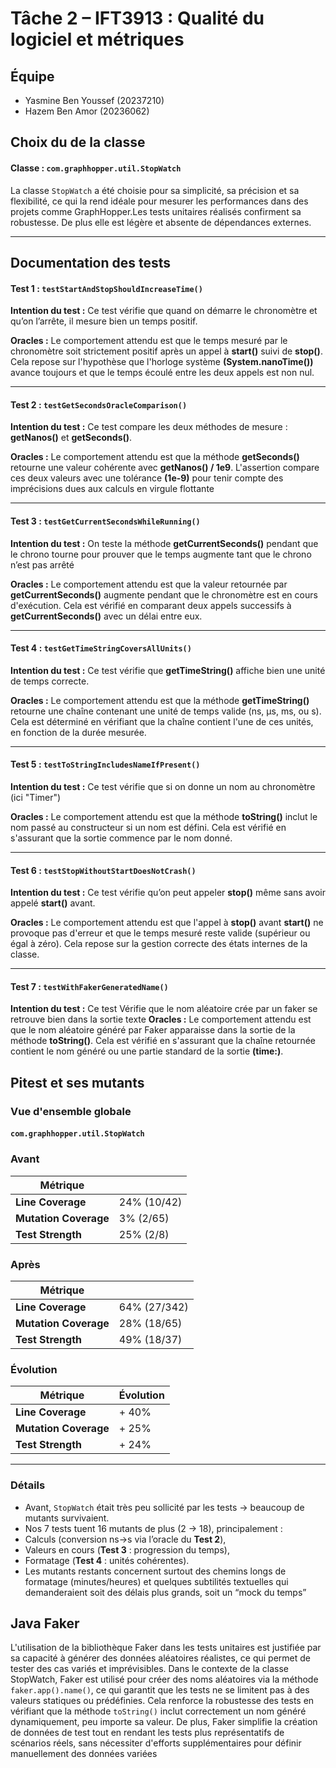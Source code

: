 
# Tâche 2 – IFT3913 : Qualité du logiciel et métriques

## Équipe
- Yasmine Ben Youssef (20237210)
- Hazem Ben Amor (20236062)

## Choix du de la classe
#### Classe : `com.graphhopper.util.StopWatch`

La classe `StopWatch` a été choisie pour sa simplicité, sa précision et sa flexibilité, ce qui la rend idéale pour mesurer les performances dans des projets comme GraphHopper.Les tests unitaires réalisés confirment sa robustesse. De plus elle est légère et absente de dépendances externes.


---

## Documentation des tests
#### Test 1 : `testStartAndStopShouldIncreaseTime()`

**Intention du test :**
Ce test vérifie que quand on démarre le chronomètre et qu’on l’arrête, il mesure bien un temps positif.

**Oracles :** Le comportement attendu est que le temps mesuré par le chronomètre soit strictement positif après un appel à **start()** suivi de **stop()**. Cela repose sur l'hypothèse que l'horloge système **(System.nanoTime())** avance toujours et que le temps écoulé entre les deux appels est non nul.


---

#### Test 2 : `testGetSecondsOracleComparison()`

**Intention du test :**
Ce test compare les deux méthodes de mesure : **getNanos()** et **getSeconds()**.

**Oracles :** Le comportement attendu est que la méthode **getSeconds()** retourne une valeur cohérente avec **getNanos() / 1e9**. L'assertion compare ces deux valeurs avec une tolérance **(1e-9)** pour tenir compte des imprécisions dues aux calculs en virgule flottante

---

#### Test 3 : `testGetCurrentSecondsWhileRunning()`

**Intention du test :**
On teste la méthode **getCurrentSeconds()** pendant que le chrono tourne pour prouver que le temps augmente tant que le chrono n’est pas arrêté

**Oracles :**
Le comportement attendu est que la valeur retournée par **getCurrentSeconds()** augmente pendant que le chronomètre est en cours d'exécution. Cela est vérifié en comparant deux appels successifs à **getCurrentSeconds()** avec un délai entre eux.

---

#### Test 4 : `testGetTimeStringCoversAllUnits()`

**Intention du test :**
Ce test vérifie que **getTimeString()** affiche bien une unité de temps correcte.

**Oracles :**
Le comportement attendu est que la méthode **getTimeString()** retourne une chaîne contenant une unité de temps valide (ns, µs, ms, ou s). Cela est déterminé en vérifiant que la chaîne contient l'une de ces unités, en fonction de la durée mesurée.


---

#### Test 5 : `testToStringIncludesNameIfPresent()`

**Intention du test :**
Ce test vérifie que si on donne un nom au chronomètre (ici "Timer")

**Oracles :**
Le comportement attendu est que la méthode **toString()** inclut le nom passé au constructeur si un nom est défini. Cela est vérifié en s'assurant que la sortie commence par le nom donné.

---

#### Test 6 : `testStopWithoutStartDoesNotCrash()`

**Intention du test :**
Ce test vérifie qu’on peut appeler **stop()** même sans avoir appelé **start()** avant.

**Oracles :**
Le comportement attendu est que l'appel à **stop()** avant **start()** ne provoque pas d'erreur et que le temps mesuré reste valide (supérieur ou égal à zéro). Cela repose sur la gestion correcte des états internes de la classe.

---

#### Test 7 : `testWithFakerGeneratedName()`

**Intention du test :**
Ce test Vérifie que le nom aléatoire crée par un faker se retrouve bien dans la sortie texte
**Oracles :**
Le comportement attendu est que le nom aléatoire généré par Faker apparaisse dans la sortie de la méthode **toString()**. Cela est vérifié en s'assurant que la chaîne retournée contient le nom généré ou une partie standard de la sortie **(time:)**.


## Pitest et ses mutants

### Vue d'ensemble globale
#### `com.graphhopper.util.StopWatch`
### Avant
| Métrique |  | 
|----------|-------|
| **Line Coverage** | 24% (10/42) | 
| **Mutation Coverage** | 3% (2/65) |
| **Test Strength** | 25% (2/8) |

### Après
| Métrique |  | 
|----------|-------|
| **Line Coverage** | 64% (27/342) | 
| **Mutation Coverage** | 28% (18/65) |
| **Test Strength** | 49% (18/37) |

### Évolution
| Métrique | Évolution |
|----------|-----------|
| **Line Coverage** | + 40% |
| **Mutation Coverage** | + 25% |
| **Test Strength** | + 24% |

---

### Détails
- Avant, `StopWatch` était très peu sollicité par les tests → beaucoup de mutants survivaient.
- Nos 7 tests tuent 16 mutants de plus (2 → 18), principalement :
- Calculs (conversion ns→s via l’oracle du **Test 2**),
- Valeurs en cours (**Test 3** : progression du temps),
- Formatage (**Test 4** : unités cohérentes).
- Les mutants restants concernent surtout des chemins longs de formatage (minutes/heures) et quelques subtilités textuelles qui demanderaient soit des délais plus grands, soit un “mock du temps”


## Java Faker
L'utilisation de la bibliothèque Faker dans les tests unitaires est justifiée par sa capacité à générer des données aléatoires réalistes, ce qui permet de tester des cas variés et imprévisibles. Dans le contexte de la classe StopWatch, Faker est utilisé pour créer des noms aléatoires via la méthode `faker.app().name()`, ce qui garantit que les tests ne se limitent pas à des valeurs statiques ou prédéfinies. Cela renforce la robustesse des tests en vérifiant que la méthode `toString()` inclut correctement un nom généré dynamiquement, peu importe sa valeur. De plus, Faker simplifie la création de données de test tout en rendant les tests plus représentatifs de scénarios réels, sans nécessiter d'efforts supplémentaires pour définir manuellement des données variées
